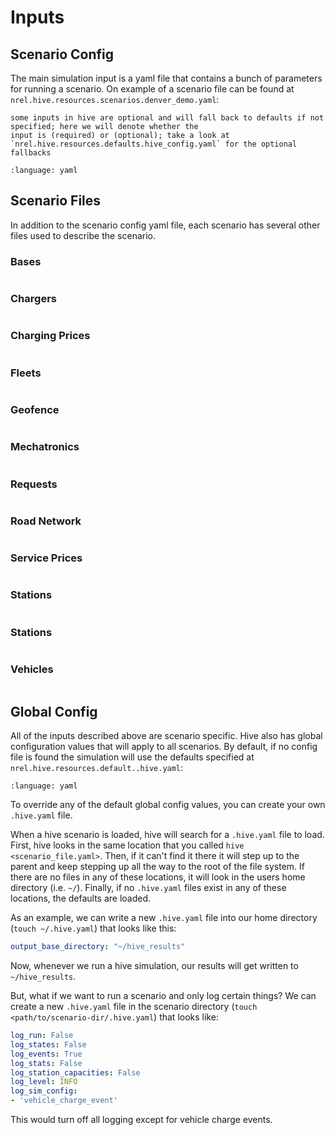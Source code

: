 # Inputs

## Scenario Config

The main simulation input is a yaml file that contains a bunch of parameters for running a scenario.
On example of a scenario file can be found at `nrel.hive.resources.scenarios.denver_demo.yaml`:

```{note}
some inputs in hive are optional and will fall back to defaults if not specified; here we will denote whether the
input is (required) or (optional); take a look at `nrel.hive.resources.defaults.hive_config.yaml` for the optional fallbacks
```

```{literalinclude} ../../nrel/hive/resources/scenarios/denver_downtown/denver_demo.yaml
:language: yaml
```

## Scenario Files

In addition to the scenario config yaml file, each scenario has several other files used to describe the scenario.

### Bases

```{include} ../../nrel/hive/resources/scenarios/denver_downtown/bases/README.md
```

### Chargers

```{include} ../../nrel/hive/resources/scenarios/denver_downtown/chargers/README.md
```

### Charging Prices

```{include} ../../nrel/hive/resources/scenarios/denver_downtown/charging_prices/README.md
```

### Fleets 

```{include} ../../nrel/hive/resources/scenarios/denver_downtown/fleets/README.md
```

### Geofence 

```{include} ../../nrel/hive/resources/scenarios/denver_downtown/geofence/README.md
```

### Mechatronics 

```{include} ../../nrel/hive/resources/scenarios/denver_downtown/mechatronics/README.md
```

### Requests 

```{include} ../../nrel/hive/resources/scenarios/denver_downtown/requests/README.md
```

### Road Network 

```{include} ../../nrel/hive/resources/scenarios/denver_downtown/road_network/README.md
```

### Service Prices 

```{include} ../../nrel/hive/resources/scenarios/denver_downtown/service_prices/README.md
```

### Stations 

```{include} ../../nrel/hive/resources/scenarios/denver_downtown/stations/README.md
```

### Stations 

```{include} ../../nrel/hive/resources/scenarios/denver_downtown/stations/README.md
```

### Vehicles 

```{include} ../../nrel/hive/resources/scenarios/denver_downtown/stations/README.md
```

## Global Config

All of the inputs described above are scenario specific.
Hive also has global configuration values that will apply to all scenarios.
By default, if no config file is found the simulation will use the defaults specified at `nrel.hive.resources.default..hive.yaml`:

```{literalinclude} ../../nrel/hive/resources/defaults/.hive.yaml
:language: yaml
```

To override any of the default global config values, you can create your own `.hive.yaml` file.

When a hive scenario is loaded, hive will search for a `.hive.yaml` file to load.
First, hive looks in the same location that you called `hive <scenario_file.yaml>`.
Then, if it can't find it there it will step up to the parent and keep stepping up all the way to the root of the file system.
If there are no files in any of these locations, it will look in the users home directory (i.e. `~/`).
Finally, if no `.hive.yaml` files exist in any of these locations, the defaults are loaded.

As an example, we can write a new `.hive.yaml` file into our home directory (`touch ~/.hive.yaml`) that looks like this:

```yaml
output_base_directory: "~/hive_results"
```

Now, whenever we run a hive simulation, our results will get written to `~/hive_results`.

But, what if we want to run a scenario and only log certain things?
We can create a new `.hive.yaml` file in the scenario directory (`touch <path/to/scenario-dir/.hive.yaml`) that looks like:

```yaml
log_run: False 
log_states: False 
log_events: True 
log_stats: False 
log_station_capacities: False 
log_level: INFO
log_sim_config:
- 'vehicle_charge_event'
```

This would turn off all logging except for vehicle charge events.
